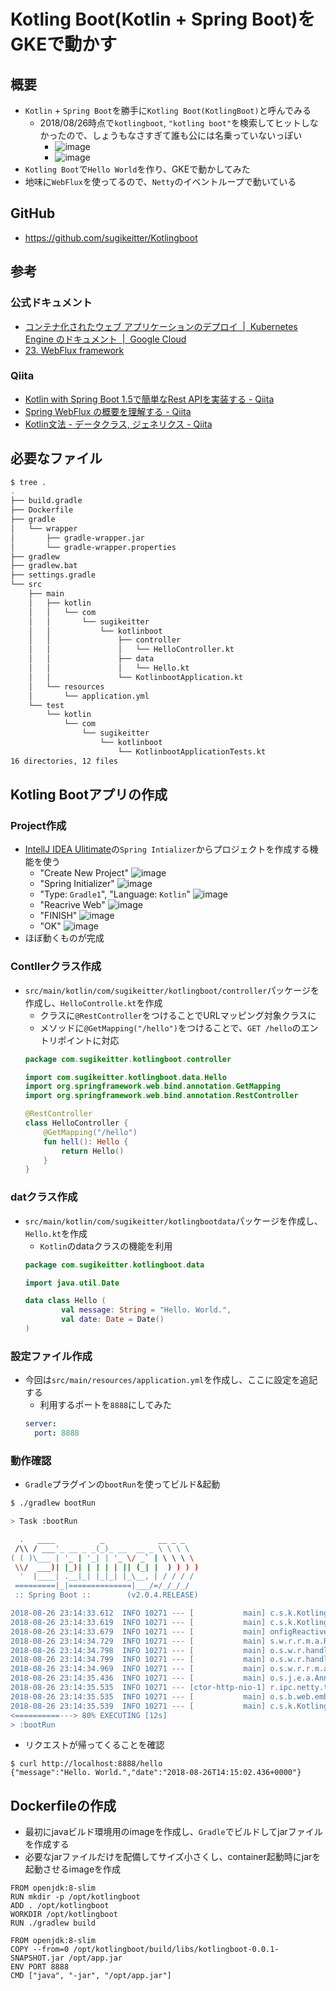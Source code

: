 # Kotling Boot(Kotlin + Spring Boot)をGKEで動かす
## 概要
- `Kotlin` + `Spring Boot`を勝手に`Kotling Boot(KotlingBoot)`と呼んでみる
  - 2018/08/26時点で`kotlingboot`, `"kotling boot"`を検索してヒットしなかったので、しょうもなさすぎて誰も公には名乗っていないっぽい
    - ![image](https://user-images.githubusercontent.com/8069859/44628454-e5b8d500-a97a-11e8-86b2-18fc7342b16a.png)
    - ![image](https://user-images.githubusercontent.com/8069859/44628463-05e89400-a97b-11e8-88ed-9ae5bdecc45d.png)
- `Kotling Boot`で`Hello World`を作り、GKEで動かしてみた
- 地味に`WebFlux`を使ってるので、`Netty`のイベントループで動いている

## GitHub
- https://github.com/sugikeitter/Kotlingboot

## 参考
### 公式ドキュメント
- [コンテナ化されたウェブ アプリケーションのデプロイ  |  Kubernetes Engine のドキュメント  |  Google Cloud](https://cloud.google.com/kubernetes-engine/docs/tutorials/hello-app)
- [23. WebFlux framework](https://docs.spring.io/spring/docs/5.0.0.BUILD-SNAPSHOT/spring-framework-reference/html/web-reactive.html)
### Qiita
- [Kotlin with Spring Boot 1.5で簡単なRest APIを実装する - Qiita](https://qiita.com/rubytomato@github/items/7d4bb10ca3779ab3277c)
- [Spring WebFlux の概要を理解する - Qiita](https://qiita.com/kimullaa/items/33667b80ca315331d4da)
- [Kotlin文法 - データクラス, ジェネリクス - Qiita](https://qiita.com/k5n/items/18adb5c3503a54e96c22)

## 必要なファイル
```bash
$ tree .
.
├── build.gradle
├── Dockerfile
├── gradle
│   └── wrapper
│       ├── gradle-wrapper.jar
│       └── gradle-wrapper.properties
├── gradlew
├── gradlew.bat
├── settings.gradle
└── src
    ├── main
    │   ├── kotlin
    │   │   └── com
    │   │       └── sugikeitter
    │   │           └── kotlinboot
    │   │               ├── controller
    │   │               │   └── HelloController.kt
    │   │               ├── data
    │   │               │   └── Hello.kt
    │   │               └── KotlinbootApplication.kt
    │   └── resources
    │       └── application.yml
    └── test
        └── kotlin
            └── com
                └── sugikeitter
                    └── kotlinboot
                        └── KotlinbootApplicationTests.kt
16 directories, 12 files
```

## Kotling Bootアプリの作成
### Project作成
- [IntellJ IDEA Ulitimate](https://www.jetbrains.com/idea/)の`Spring Intializer`からプロジェクトを作成する機能を使う
  - "Create New Project"
  ![image](https://user-images.githubusercontent.com/8069859/44628645-d76cb800-a97e-11e8-8f3d-873d00ad16e9.png)
  - "Spring Initializer"
  ![image](https://user-images.githubusercontent.com/8069859/44628666-709bce80-a97f-11e8-90ca-e84ed1727a67.png)
  - "Type: `Gradle1`", "Language: `Kotlin`"
  ![image](https://user-images.githubusercontent.com/8069859/44628720-983f6680-a980-11e8-8c2e-cd36c7151545.png)
  - "Reacrive Web"
  ![image](https://user-images.githubusercontent.com/8069859/44628690-dab47380-a97f-11e8-924b-99b6f78f235d.png)
  - "FINISH"
  ![image](https://user-images.githubusercontent.com/8069859/44628723-a5f4ec00-a980-11e8-98f4-479bed7c711a.png)
  - "OK"
  ![image](https://user-images.githubusercontent.com/8069859/44628745-1439ae80-a981-11e8-9aca-380ae3d98640.png)
- ほぼ動くものが完成

### Contllerクラス作成
- `src/main/kotlin/com/sugikeitter/kotlingboot/controller`パッケージを作成し、`HelloControlle.kt`を作成
  - クラスに`@RestController`をつけることでURLマッピング対象クラスに
  - メソッドに`@GetMapping("/hello")`をつけることで、`GET /hello`のエントリポイントに対応
  ```kotlin
  package com.sugikeitter.kotlingboot.controller

  import com.sugikeitter.kotlingboot.data.Hello
  import org.springframework.web.bind.annotation.GetMapping
  import org.springframework.web.bind.annotation.RestController

  @RestController
  class HelloController {
      @GetMapping("/hello")
      fun hell(): Hello {
          return Hello()
      }
  }
  ```

### datクラス作成
- `src/main/kotlin/com/sugikeitter/kotlingbootdata`パッケージを作成し、`Hello.kt`を作成
  - `Kotlin`のdataクラスの機能を利用
  ```kotlin
  package com.sugikeitter.kotlingboot.data

  import java.util.Date

  data class Hello (
          val message: String = "Hello. World.",
          val date: Date = Date()
  )
  ```

### 設定ファイル作成
- 今回は`src/main/resources/application.yml`を作成し、ここに設定を追記する
  - 利用するポートを`8888`にしてみた
  ```yaml
  server:
    port: 8888
  ```
### 動作確認
- `Gradle`プラグインの`bootRun`を使ってビルド&起動
```bash
$ ./gradlew bootRun

> Task :bootRun

  .   ____          _            __ _ _
 /\\ / ___'_ __ _ _(_)_ __  __ _ \ \ \ \
( ( )\___ | '_ | '_| | '_ \/ _` | \ \ \ \
 \\/  ___)| |_)| | | | | || (_| |  ) ) ) )
  '  |____| .__|_| |_|_| |_\__, | / / / /
 =========|_|==============|___/=/_/_/_/
 :: Spring Boot ::        (v2.0.4.RELEASE)

2018-08-26 23:14:33.612  INFO 10271 --- [           main] c.s.k.KotlingBootApplicationKt           : Starting KotlingBootApplicationKt on MBP-13UAU-034 with PID 10271 (/Users/kesugimo/IdeaProjects/kotlingboot/build/classes/kotlin/main started by kesugimo in /Users/kesugimo/IdeaProjects/kotlingboot)
2018-08-26 23:14:33.619  INFO 10271 --- [           main] c.s.k.KotlingBootApplicationKt           : No active profile set, falling back to default profiles: default
2018-08-26 23:14:33.679  INFO 10271 --- [           main] onfigReactiveWebServerApplicationContext : Refreshing org.springframework.boot.web.reactive.context.AnnotationConfigReactiveWebServerApplicationContext@6a400542: startup date [Sun Aug 26 23:14:33 JST 2018]; root of context hierarchy
2018-08-26 23:14:34.729  INFO 10271 --- [           main] s.w.r.r.m.a.RequestMappingHandlerMapping : Mapped "{[/hello],methods=[GET]}" onto public com.sugikeitter.kotlingboot.data.Hello com.sugikeitter.kotlingboot.controller.HelloController.hell()
2018-08-26 23:14:34.798  INFO 10271 --- [           main] o.s.w.r.handler.SimpleUrlHandlerMapping  : Mapped URL path [/webjars/**] onto handler of type [class org.springframework.web.reactive.resource.ResourceWebHandler]
2018-08-26 23:14:34.799  INFO 10271 --- [           main] o.s.w.r.handler.SimpleUrlHandlerMapping  : Mapped URL path [/**] onto handler of type [class org.springframework.web.reactive.resource.ResourceWebHandler]
2018-08-26 23:14:34.969  INFO 10271 --- [           main] o.s.w.r.r.m.a.ControllerMethodResolver   : Looking for @ControllerAdvice: org.springframework.boot.web.reactive.context.AnnotationConfigReactiveWebServerApplicationContext@6a400542: startup date [Sun Aug 26 23:14:33 JST 2018]; root of context hierarchy
2018-08-26 23:14:35.436  INFO 10271 --- [           main] o.s.j.e.a.AnnotationMBeanExporter        : Registering beans for JMX exposure on startup
2018-08-26 23:14:35.535  INFO 10271 --- [ctor-http-nio-1] r.ipc.netty.tcp.BlockingNettyContext     : Started HttpServer on /0:0:0:0:0:0:0:0:8888
2018-08-26 23:14:35.535  INFO 10271 --- [           main] o.s.b.web.embedded.netty.NettyWebServer  : Netty started on port(s): 8888
2018-08-26 23:14:35.539  INFO 10271 --- [           main] c.s.k.KotlingBootApplicationKt           : Started KotlingBootApplicationKt in 2.414 seconds (JVM running for 2.805)
<==========---> 80% EXECUTING [12s]
> :bootRun

```

- リクエストが帰ってくることを確認
```
$ curl http://localhost:8888/hello
{"message":"Hello. World.","date":"2018-08-26T14:15:02.436+0000"}
```

## Dockerfileの作成
- 最初にjavaビルド環境用のimageを作成し、`Gradle`でビルドしてjarファイルを作成する
- 必要なjarファイルだけを配備してサイズ小さくし、container起動時にjarを起動させるimageを作成
```docker
FROM openjdk:8-slim
RUN mkdir -p /opt/kotlingboot
ADD . /opt/kotlingboot
WORKDIR /opt/kotlingboot
RUN ./gradlew build

FROM openjdk:8-slim
COPY --from=0 /opt/kotlingboot/build/libs/kotlingboot-0.0.1-SNAPSHOT.jar /opt/app.jar
ENV PORT 8888
CMD ["java", "-jar", "/opt/app.jar"]
```
